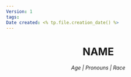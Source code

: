 ```yaml
---
Version: 1
tags: 
Date created: <% tp.file.creation_date() %>
---
```

<center>
<h1>NAME</h1>
<i>Age | Pronouns | Race</i>
</center>
